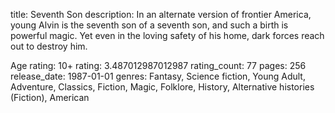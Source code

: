 title: Seventh Son
description: In an alternate version of frontier America, young Alvin is the seventh son of a seventh son, and such a birth is powerful magic. Yet even in the loving safety of his home, dark forces reach out to destroy him.

Age rating: 10+
rating: 3.487012987012987
rating_count: 77
pages: 256
release_date: 1987-01-01
genres: Fantasy, Science fiction, Young Adult, Adventure, Classics, Fiction, Magic, Folklore, History, Alternative histories (Fiction), American
